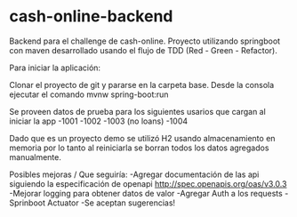 # cash-online-backend
Backend para el challenge de cash-online. Proyecto utilizando springboot con maven desarrollado usando el flujo de TDD (Red - Green - Refactor).

Para iniciar la aplicación:

Clonar el proyecto de git y pararse en la carpeta base. Desde la consola ejecutar el comando
    mvnw spring-boot:run


Se proveen datos de prueba para los siguientes usarios que cargan al iniciar la app
-1001
-1002
-1003 (no loans)
-1004

Dado que es un proyecto demo se utilizó H2 usando almacenamiento en memoria por lo tanto al reiniciarla se borran todos los datos agregados manualmente.

Posibles mejoras / Que seguiría:
-Agregar documentación de las api siguiendo la especificación de openapi http://spec.openapis.org/oas/v3.0.3
-Mejorar logging para obtener datos de valor
-Agregar Auth a los requests
-Sprinboot Actuator
-Se aceptan sugerencias!
